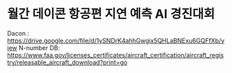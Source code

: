 # 월간 데이콘 항공편 지연 예측 AI 경진대회

Dacon : https://drive.google.com/file/d/1ySNDrK4ahhGwgix5QHLaBNExu6GQFfXb/view
N-number DB: https://www.faa.gov/licenses_certificates/aircraft_certification/aircraft_registry/releasable_aircraft_download?print=go
